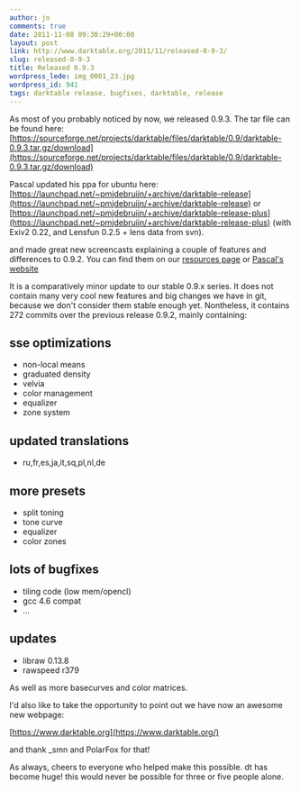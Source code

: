 ```yaml
---
author: jo
comments: true
date: 2011-11-08 09:30:29+00:00
layout: post
link: http://www.darktable.org/2011/11/released-0-9-3/
slug: released-0-9-3
title: Released 0.9.3
wordpress_lede: img_0001_23.jpg
wordpress_id: 941
tags: darktable release, bugfixes, darktable, release
---
```


As most of you probably noticed by now, we released 0.9.3. The tar file can be found here:
[https://sourceforge.net/projects/darktable/files/darktable/0.9/darktable-0.9.3.tar.gz/download](https://sourceforge.net/projects/darktable/files/darktable/0.9/darktable-0.9.3.tar.gz/download)

Pascal updated his ppa for ubuntu here:
[https://launchpad.net/~pmjdebruijn/+archive/darktable-release](https://launchpad.net/~pmjdebruijn/+archive/darktable-release) or
[https://launchpad.net/~pmjdebruijn/+archive/darktable-release-plus](https://launchpad.net/~pmjdebruijn/+archive/darktable-release-plus) (with Exiv2 0.22, and Lensfun 0.2.5 + lens data from svn).

and made great new screencasts explaining a couple of features and differences to 0.9.2. You can find them on our [resources page]({filename}/pages/resources/resources.md) or [Pascal's website](https://encrypted.pcode.nl/blog/2011/11/05/darktable-0-9-screencast-library-addition/)

It is a comparatively minor update to our stable 0.9.x series. It does not contain many very cool new features and big changes we have in git, because we don't consider them stable enough yet. Nontheless, it contains 272 commits over the previous release 0.9.2, mainly containing:

## sse optimizations

* non-local means
* graduated density
* velvia
* color management
* equalizer
* zone system

## updated translations

* ru,fr,es,ja,it,sq,pl,nl,de

## more presets

* split toning
* tone curve
* equalizer
* color zones

## lots of bugfixes

* tiling code (low mem/opencl)
* gcc 4.6 compat
* ...

## updates

* libraw 0.13.8
* rawspeed r379

As well as more basecurves and color matrices.

I'd also like to take the opportunity to point out we have now an awesome new webpage:

[https://www.darktable.org](https://www.darktable.org/)

and thank _smn and PolarFox for that!

As always, cheers to everyone who helped make this possible. dt has become huge! this would never be possible for three or five people alone.
